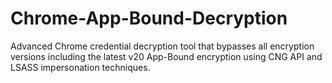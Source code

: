 # Chrome-App-Bound-Decryption
Advanced Chrome credential decryption tool that bypasses all encryption versions including the latest v20 App-Bound encryption using CNG API and LSASS impersonation techniques.
